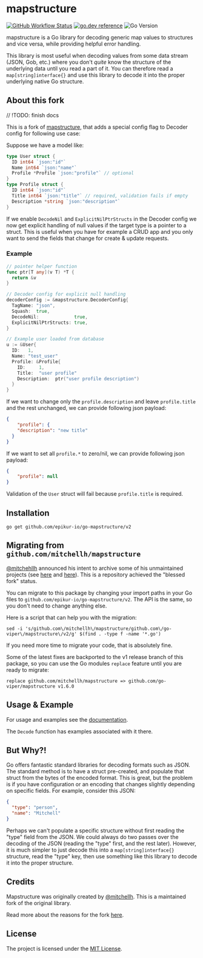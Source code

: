 # mapstructure

[![GitHub Workflow Status](https://img.shields.io/github/actions/workflow/status/go-viper/mapstructure/ci.yaml?branch=main&style=flat-square)](https://github.com/go-viper/mapstructure/actions?query=workflow%3ACI)
[![go.dev reference](https://img.shields.io/badge/go.dev-reference-007d9c?logo=go&logoColor=white&style=flat-square)](https://pkg.go.dev/mod/github.com/epikur-io/go-mapstructure/v2)
![Go Version](https://img.shields.io/badge/go%20version-%3E=1.18-61CFDD.svg?style=flat-square)

mapstructure is a Go library for decoding generic map values to structures
and vice versa, while providing helpful error handling.

This library is most useful when decoding values from some data stream (JSON,
Gob, etc.) where you don't _quite_ know the structure of the underlying data
until you read a part of it. You can therefore read a `map[string]interface{}`
and use this library to decode it into the proper underlying native Go
structure.

## About this fork

// !TODO: finish docs

This is a fork of [mapstructure](https://github.com/go-viper/mapstructure), that adds a special config flag to Decoder config for following use case:

Suppose we have a model like:

```go
type User struct {
  ID int64 `json:"id"`
  Name int64 `json:"name"`
  Profile *Profile `json:"profile"` // optional
}
type Profile struct {
  ID int64 `json:"id"`
  Title int64 `json:"title"` // required, validation fails if empty
  Description *string `json:"description"`
}
```

If we enable `DecodeNil` and `ExplicitNilPtrStructs` in the Decoder config we now get explicit handling of null values if the target type is a pointer to a struct. This is useful when you have for example a CRUD app and you only want to send the fields that change for create & update requests.

### Example

```go
// pointer helper function
func ptr[T any](v T) *T {
  return &v
}

// Decoder config for explicit null handling
decoderConfig := &mapstructure.DecoderConfig{
  TagName: "json",
  Squash:  true,
  DecodeNil:             true,
  ExplicitNilPtrStructs: true,
}

// Example user loaded from database
u := &User{
  ID:   1,
  Name: "test_user"
  Profile: &Profile{
    ID:     1,
    Title:  "user profile"
    Description:  ptr("user profile description")
  }
}
```

If we want to change only the `profile.description` and leave `profile.title` and the rest unchanged, we can provide following json payload:

```json
{
	"profile": {
    "description": "new title"
  }
}
```

If we want to set all `profile.*` to zero/nil, we can provide following json payload:

```json
{
	"profile": null
}
```

Validation of the `User` struct will fail because `profile.title` is required. 


## Installation


```shell
go get github.com/epikur-io/go-mapstructure/v2
```

## Migrating from `github.com/mitchellh/mapstructure`

[@mitchehllh](https://github.com/mitchellh) announced his intent to archive some of his unmaintained projects (see [here](https://gist.github.com/mitchellh/90029601268e59a29e64e55bab1c5bdc) and [here](https://github.com/mitchellh/mapstructure/issues/349)). This is a repository achieved the "blessed fork" status.

You can migrate to this package by changing your import paths in your Go files to `github.com/epikur-io/go-mapstructure/v2`.
The API is the same, so you don't need to change anything else.

Here is a script that can help you with the migration:

```shell
sed -i 's/github.com\/mitchellh\/mapstructure/github.com\/go-viper\/mapstructure\/v2/g' $(find . -type f -name '*.go')
```

If you need more time to migrate your code, that is absolutely fine.

Some of the latest fixes are backported to the v1 release branch of this package, so you can use the Go modules `replace` feature until you are ready to migrate:

```shell
replace github.com/mitchellh/mapstructure => github.com/go-viper/mapstructure v1.6.0
```

## Usage & Example

For usage and examples see the [documentation](https://pkg.go.dev/mod/github.com/epikur-io/go-mapstructure/v2).

The `Decode` function has examples associated with it there.

## But Why?!

Go offers fantastic standard libraries for decoding formats such as JSON.
The standard method is to have a struct pre-created, and populate that struct
from the bytes of the encoded format. This is great, but the problem is if
you have configuration or an encoding that changes slightly depending on
specific fields. For example, consider this JSON:

```json
{
  "type": "person",
  "name": "Mitchell"
}
```

Perhaps we can't populate a specific structure without first reading
the "type" field from the JSON. We could always do two passes over the
decoding of the JSON (reading the "type" first, and the rest later).
However, it is much simpler to just decode this into a `map[string]interface{}`
structure, read the "type" key, then use something like this library
to decode it into the proper structure.

## Credits

Mapstructure was originally created by [@mitchellh](https://github.com/mitchellh).
This is a maintained fork of the original library.

Read more about the reasons for the fork [here](https://github.com/mitchellh/mapstructure/issues/349).

## License

The project is licensed under the [MIT License](LICENSE).
